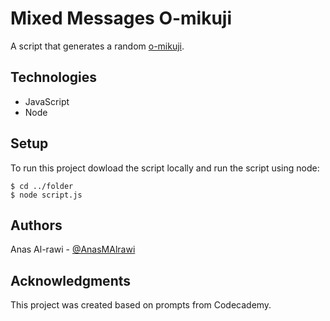 # Mixed Messages O-mikuji

A script that generates a random [o-mikuji](https://en.wikipedia.org/wiki/O-mikuji).

## Technologies

* JavaScript
* Node

## Setup

To run this project dowload the script locally and run the script using node:

```
$ cd ../folder
$ node script.js
```

## Authors

Anas Al-rawi - [@AnasMAlrawi](https://github.com/AnasMAlrawi)

## Acknowledgments

This project was created based on prompts from Codecademy.